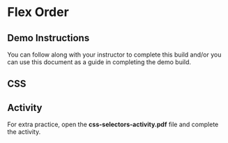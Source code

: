# Flex Order

## Demo Instructions
You can follow along with your instructor to complete this build and/or you can use this document as a guide in completing the demo build.

## CSS


## Activity
For extra practice, open the **css-selectors-activity.pdf** file and complete the activity.